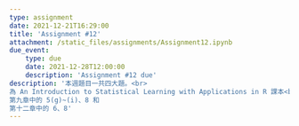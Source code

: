 ```yaml
---
type: assignment
date: 2021-12-21T16:29:00
title: 'Assignment #12'
attachment: /static_files/assignments/Assignment12.ipynb
due_event: 
    type: due
    date: 2021-12-28T12:00:00
    description: 'Assignment #12 due'
description: '本週題目一共四大題。<br>
為 An Introduction to Statistical Learning with Applications in R 課本<br>
第九章中的 5(g)~(i)、8 和
第十二章中的 6、8'
---
```

